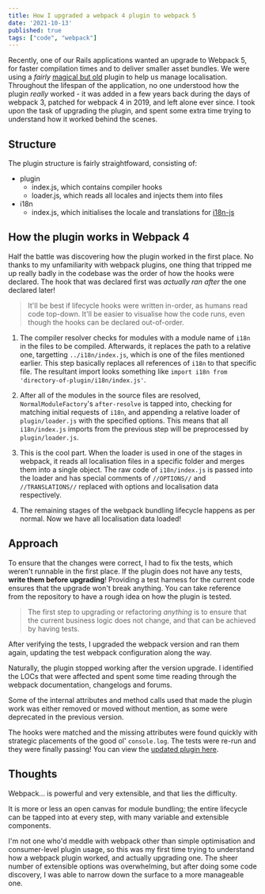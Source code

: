 ```yaml
---
title: How I upgraded a webpack 4 plugin to webpack 5
date: '2021-10-13'
published: true
tags: ["code", "webpack"]
---
```


Recently, one of our Rails applications wanted an upgrade to Webpack 5, for faster compilation times and to deliver smaller asset bundles. We were using a *fairly* [magical but old](https://github.com/chrome/webpack-rails-i18n-js-plugin) plugin to help us manage localisation. Throughout the lifespan of the application, no one understood how the plugin *really* worked - it was added in a few years back during the days of webpack 3, patched for webpack 4 in 2019, and left alone ever since. I took upon the task of upgrading the plugin, and spent some extra time trying to understand how it worked behind the scenes.

## Structure

The plugin structure is fairly straightfoward, consisting of:

- plugin
  - index.js, which contains compiler hooks
  - loader.js, which reads all locales and injects them into files
- i18n
  - index.js, which initialises the locale and translations for [i18n-js](https://github.com/fnando/i18n-js)

## How the plugin works in Webpack 4

Half the battle was discovering how the plugin worked in the first place. No thanks to my unfamiliarity with webpack plugins, one thing that tripped me up really badly in the codebase was the order of how the hooks were declared. The hook that was declared first was *actually ran after* the one declared later!

> It'll be best if lifecycle hooks were written in-order, as humans read code top-down. It'll be easier to visualise how the code runs, even though the hooks can be declared out-of-order.

1. The compiler resolver checks for modules with a module name of `i18n` in the files to be compiled. Afterwards, it replaces the path to a relative one, targetting `../i18n/index.js`, which is one of the files mentioned earlier. This step basically replaces all references of `i18n` to that specific file. The resultant import looks something like `import i18n from 'directory-of-plugin/i18n/index.js'`.

2. After all of the modules in the source files are resolved, `NormalModuleFactory`'s `after-resolve` is tapped into, checking for matching initial requests of `i18n`, and appending a relative loader of `plugin/loader.js` with the specified options. This means that all `i18n/index.js` imports from the previous step will be preprocessed by `plugin/loader.js`.

3. This is the cool part. When the loader is used in one of the stages in webpack, it reads all localisation files in a specific folder and merges them into a single object. The raw code of `i18n/index.js` is passed into the loader and has special comments of `//OPTIONS//` and `//TRANSLATIONS//` replaced with options and localisation data respectively.

4. The remaining stages of the webpack bundling lifecycle happens as per normal. Now we have all localisation data loaded!

## Approach

To ensure that the changes were correct, I had to fix the tests, which weren't runnable in the first place. If the plugin does not have any tests, **write them before upgrading**! Providing a test harness for the current code ensures that the upgrade won't break anything. You can take reference from the repository to have a rough idea on how the plugin is tested.

> The first step to upgrading or refactoring *anything* is to ensure that the current business logic does not change, and that can be achieved by having tests.

After verifying the tests, I upgraded the webpack version and ran them again, updating the test webpack configuration along the way.

Naturally, the plugin stopped working after the version upgrade. I identified the LOCs that were affected and spent some time reading through the webpack documentation, changelogs and forums.

Some of the internal attributes and method calls used that made the plugin work was either removed or moved without mention, as some were deprecated in the previous version. 

The hooks were matched and the missing attributes were found quickly with strategic placements of the good ol' `console.log`. The tests were re-run and they were finally passing! You can view the [updated plugin here](https://github.com/causztic/webpack-rails-i18n-js-plugin).

## Thoughts

Webpack... is powerful and very extensible, and that lies the difficulty.

It is more or less an open canvas for module bundling; the entire lifecycle can be tapped into at every step, with many variable and extensible components.

I'm not one who'd meddle with webpack other than simple optimisation and consumer-level plugin usage, so this was my first time trying to understand how a webpack plugin worked, and actually upgrading one. The sheer number of extensible options was overwhelming, but after doing some code discovery, I was able to narrow down the surface to a more manageable one.

